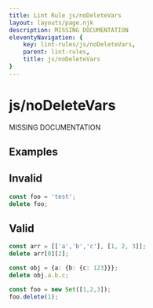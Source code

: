 ```yaml
---
title: Lint Rule js/noDeleteVars
layout: layouts/page.njk
description: MISSING DOCUMENTATION
eleventyNavigation: {
	key: lint-rules/js/noDeleteVars,
	parent: lint-rules,
	title: js/noDeleteVars
}
---
```


# js/noDeleteVars

MISSING DOCUMENTATION

<!-- EVERYTHING BELOW IS AUTOGENERATED. SEE SCRIPTS FOLDER FOR UPDATE SCRIPTS -->


## Examples
## Invalid
```typescript
const foo = 'test';
delete foo;
```
## Valid
```typescript
const arr = [['a','b','c'], [1, 2, 3]];
delete arr[0][2];
```
```typescript
const obj = {a: {b: {c: 123}}};
delete obj.a.b.c;
```
```typescript
const foo = new Set([1,2,3]);
foo.delete(1);
```
